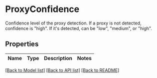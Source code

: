 # ProxyConfidence
Confidence level of the proxy detection. If a proxy is not detected, confidence is \"high\". If it's detected, can be \"low\", \"medium\", or \"high\". 


## Properties
Name | Type | Description | Notes
------------ | ------------- | ------------- | -------------

[[Back to Model list]](../README.md#documentation-for-models) [[Back to API list]](../README.md#documentation-for-api-endpoints) [[Back to README]](../README.md)

